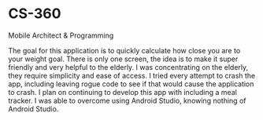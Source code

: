 # CS-360
Mobile Architect &amp; Programming


The goal for this application is to quickly calculate how close you are to your weight goal. There is only one screen, the idea is to make it super friendly and very helpful to the elderly. I was concentrating on the elderly, they require simplicity and ease of access. I tried every attempt to crash the app, including leaving rogue code to see if that would cause the application to crash. I plan on continuing to develop this app with including a meal tracker. I was able to overcome using Android Studio, knowing nothing of Android Studio.
